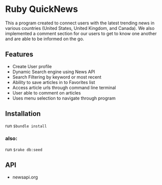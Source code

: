# Ruby QuickNews

This a program created to connect users with the latest trending news in various countries (United States, United Kingdom, and Canada). We also implemented a comment section for our users to get to know one another and are able to be informed on the go. 

## Features
 - Create User profile
 - Dynamic Search engine using News API
 - Search Filtering by keyword or most recent
 - Ability to save articles in to Favorites list
 - Access article urls through command line terminal
 - User able to comment on articles 
 - Uses menu selection to navigate through program

## Installation

run `$bundle install` 

### also: 

run `$rake db:seed`

## API
- newsapi.org 



